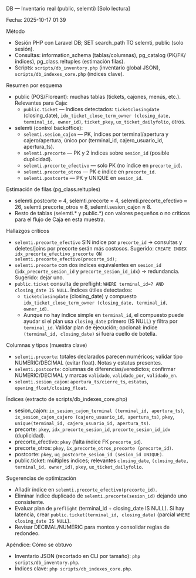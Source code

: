 DB — Inventario real (public, selemti) [Solo lectura]

Fecha: 2025-10-17 01:39

Método
- Sesión PHP con Laravel DB; SET search_path TO selemti, public (solo sesión).
- Consultas: information_schema (tablas/columnas), pg_catalog (PK/FK/índices), pg_class.reltuples (estimación filas).
- Scripts: `scripts/db_inventory.php` (inventario global JSON), `scripts/db_indexes_core.php` (índices clave).

Resumen por esquema
- public (POS/Floreant): muchas tablas (tickets, cajones, menús, etc.). Relevantes para Caja:
  - `public.ticket` — índices detectados: `ticketclosingdate` (closing_date), `idx_ticket_close_term_owner (closing_date, terminal_id, owner_id)`, `ticket_pkey`, `ux_ticket_dailyfolio`, otros.
- selemti (control backoffice):
  - `selemti.sesion_cajon` — PK, índices por terminal/apertura y cajero/apertura, único por (terminal_id, cajero_usuario_id, apertura_ts).
  - `selemti.precorte` — PK y 2 índices sobre `sesion_id` (posible duplicidad).
  - `selemti.precorte_efectivo` — solo PK (no índice en `precorte_id`).
  - `selemti.precorte_otros` — PK e índice en `precorte_id`.
  - `selemti.postcorte` — PK y UNIQUE en `sesion_id`.

Estimación de filas (pg_class.reltuples)
- selemti.postcorte ≈ 4, selemti.precorte ≈ 4, selemti.precorte_efectivo ≈ 26, selemti.precorte_otros ≈ 8, selemti.sesion_cajon ≈ 8.
- Resto de tablas (selemti.* y public.*) con valores pequeños o no críticos para el flujo de Caja en esta muestra.

Hallazgos críticos
- `selemti.precorte_efectivo` SIN índice por `precorte_id` → consultas y deletes/joins por precorte serán más costosos. Sugerido: `CREATE INDEX idx_precorte_efectivo_precorte ON selemti.precorte_efectivo(precorte_id);`
- `selemti.precorte` con dos índices equivalentes en `sesion_id` (`idx_precorte_sesion_id` y `precorte_sesion_id_idx`) → redundancia. Sugerido: dejar uno.
- `public.ticket` consulta de preflight: `WHERE terminal_id=? AND closing_date IS NULL`. Índices útiles detectados:
  - `ticketclosingdate` (closing_date) y compuesto `idx_ticket_close_term_owner (closing_date, terminal_id, owner_id)`.
  - Aunque no hay índice simple en `terminal_id`, el compuesto puede ayudar si el plan usa `closing_date` primero (IS NULL) y filtra por `terminal_id`. Validar plan de ejecución; opcional: índice `(terminal_id, closing_date)` si fuera cuello de botella.

Columnas y tipos (muestra clave)
- `selemti.precorte`: totales declarados parecen numéricos; validar tipo NUMERIC/DECIMAL (evitar float). Notas y estatus presentes.
- `selemti.postcorte`: columnas de diferencias/veredictos; confirmar NUMERIC/DECIMAL y marcas `validado`, `validado_por`, `validado_en`.
- `selemti.sesion_cajon`: `apertura_ts/cierre_ts`, `estatus`, `opening_float/closing_float`.

Índices (extracto de scripts/db_indexes_core.php)
- sesion_cajon: `ix_sesion_cajon_terminal (terminal_id, apertura_ts)`, `ix_sesion_cajon_cajero (cajero_usuario_id, apertura_ts)`, `pkey`, `unique(terminal_id, cajero_usuario_id, apertura_ts)`.
- precorte: `pkey`, `idx_precorte_sesion_id`, `precorte_sesion_id_idx` (duplicidad).
- precorte_efectivo: `pkey` (falta índice FK `precorte_id`).
- precorte_otros: `pkey`, `ix_precorte_otros_precorte (precorte_id)`.
- postcorte: `pkey`, `uq_postcorte_sesion_id (sesion_id UNIQUE)`.
- public.ticket: múltiples índices; relevantes `closing_date`, `(closing_date, terminal_id, owner_id)`, `pkey`, `ux_ticket_dailyfolio`.

Sugerencias de optimización
- Añadir índice en `selemti.precorte_efectivo(precorte_id)`.
- Eliminar índice duplicado de `selemti.precorte(sesion_id)` dejando uno consistente.
- Evaluar plan de `preflight` (terminal_id + closing_date IS NULL). Si hay latencia, crear `public.ticket(terminal_id, closing_date)` (parcial `WHERE closing_date IS NULL`).
- Revisar DECIMAL/NUMERIC para montos y consolidar reglas de redondeo.

Apéndice: Cómo se obtuvo
- Inventario JSON (recortado en CLI por tamaño): `php scripts/db_inventory.php`.
- Índices clave: `php scripts/db_indexes_core.php`.

